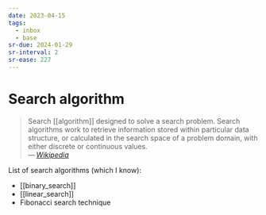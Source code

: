```yaml
---
date: 2023-04-15
tags:
  - inbox
  - base
sr-due: 2024-01-29
sr-interval: 2
sr-ease: 227
---
```


# Search algorithm

> Search [[algorithm]] designed to solve a search problem. Search algorithms
> work to retrieve information stored within particular data structure, or
> calculated in the search space of a problem domain, with either discrete or
> continuous values.\
> — <cite>[Wikipedia](https://en.wikipedia.org/wiki/Search_algorithm)</cite>

List of search algorithms (which I know):

- [[binary_search]]
- [[linear_search]]
- Fibonacci search technique
